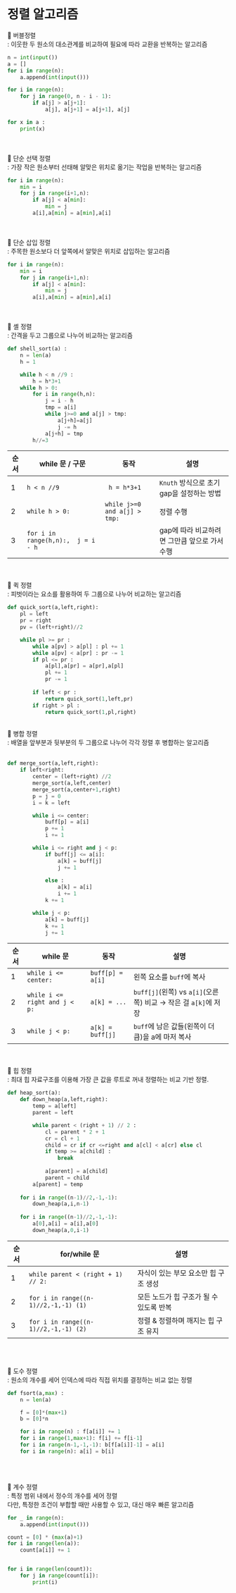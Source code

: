 <h1>정렬 알고리즘</h1>

🔸 버블정렬<br>
: 이웃한 두 원소의 대소관계를 비교하여 필요에 따라 교환을 반복하는 알고리즘
```python
n = int(input())
a = []
for i in range(n):
    a.append(int(input()))

for i in range(n):
    for j in range(0, n - i - 1):
        if a[j] > a[j+1]:
            a[j], a[j+1] = a[j+1], a[j]

for x in a :
    print(x)
```
<br><br>
🔸 단순 선택 정렬<br>
: 가장 작은 원소부터 선태해 알맞은 위치로 옮기는 작업을 반복하는 알고리즘

```python
for i in range(n):
    min = i
    for j in range(i+1,n):
        if a[j] < a[min]:
            min = j
        a[i],a[min] = a[min],a[i]
```
<br><br>
🔸 단순 삽입 정렬<br>
: 주목한 원소보다 더 앞쪽에서 알맞은 위치로 삽입하는 알고리즘

```python
for i in range(n):
    min = i
    for j in range(i+1,n):
        if a[j] < a[min]:
            min = j
        a[i],a[min] = a[min],a[i]
```

<br><br>
🔸 셸 정렬<br>
: 간격을 두고 그룹으로 나누어 비교하는 알고리즘

```python
def shell_sort(a) :
    n = len(a)
    h = 1

    while h < n //9 :
        h = h*3+1
    while h > 0:
        for i in range(h,n):
            j = i - h
            tmp = a[i]
            while j>=0 and a[j] > tmp:
                a[j+h]=a[j]
                j -= h
            a[j+h] = tmp
        h//=3
```


| 순서 | while 문  / 구문                     | 동작               | 설명                                                |
| -- | ----------------------------- | ---------------- | ------------------------------------------------- |
| 1  | ` h < n //9 `          | ` h = h*3+1` | `Knuth` 방식으로 초기 gap을 설정하는 방법
| 2  | `while h > 0:` | `while j>=0 and a[j] > tmp:`     |정렬 수행|
| 3  | `for i in range(h,n):,  j = i - h`                | | gap에 따라 비교하려면 그만큼 앞으로 가서 수행|


<br><br>
🔸 퀵 정렬<br>
: 피벗이라는 요소를 활용하여 두 그룹으로 나누어 비교하는 알고리즘

```python
def quick_sort(a,left,right):
    pl = left
    pr = right
    pv = (left+right)//2

    while pl >= pr :
        while a[pv] > a[pl] : pl += 1
        while a[pv] < a[pr] : pr -= 1
        if pl <= pr :
            a[pl],a[pr] = a[pr],a[pl]
            pl += 1
            pr -= 1
        
        if left < pr :
            return quick_sort(1,left,pr)
        if right > pl :
            return quick_sort(1,pl,right)
```
<br>
🔸 병합 정렬<br>
: 배열을 앞부분과 뒷부분의 두 그룹으로 나누어 각각 정렬 후 병합하는 알고리즘
<br><br>

```python
def merge_sort(a,left,right):
    if left<right:
        center = (left+right) //2
        merge_sort(a,left,center)
        merge_sort(a,center+1,right)
        p = j = 0
        i = k = left

        while i <= center:
            buff[p] = a[i]
            p += 1
            i += 1

        while i <= right and j < p:
            if buff[j] <= a[i]:
                a[k] = buff[j]
                j += 1
            
            else :
                a[k] = a[i]
                i += 1
            k += 1

        while j < p:
            a[k] = buff[j]
            k += 1
            j += 1
```



| 순서 | while 문                       | 동작               | 설명                                                |
| -- | ----------------------------- | ---------------- | ------------------------------------------------- |
| 1  | `while i <= center:`          | `buff[p] = a[i]` | 왼쪽 요소를 `buff`에 복사                                 |
| 2  | `while i <= right and j < p:` | `a[k] = ...`     | `buff[j]`(왼쪽) vs `a[i]`(오른쪽) 비교 → 작은 걸 `a[k]`에 저장 |
| 3  | `while j < p:`                | `a[k] = buff[j]` | `buff`에 남은 값들(왼쪽이 더 큼)을 a에 마저 복사                  |


<br><br>
🔸 힙 정렬<br>
: 최대 힙 자료구조를 이용해 가장 큰 값을 루트로 꺼내 정렬하는 비교 기반 정렬.
```python
def heap_sort(a):
    def down_heap(a,left,right):
        temp = a[left]
        parent = left 

        while parent < (right + 1) // 2 :
            cl = parent * 2 + 1
            cr = cl + 1
            child = cr if cr <=right and a[cl] < a[cr] else cl 
            if temp >= a[child] :
                break
            
            a[parent] = a[child]
            parent = child
        a[parent] = temp
    
    for i in range((n-1)//2,-1,-1):
        down_heap(a,i,n-1)
    
    for i in range((n-1)//2,-1,-1):
        a[0],a[i] = a[i],a[0]
        down_heap(a,0,i-1)
```
| 순서 | for/while 문                      | 설명                                                |
| -- | -------------------------------------|----------------------------------------- |
| 1  | `while parent < (right + 1) // 2:`          | 자식이 있는 부모 요소만 힙 구조 생성                                 |
| 2  | `for i in range((n-1)//2,-1,-1) (1)` | 모든 노드가 힙 구조가 될 수 있도록 반복 |
| 3  | `for i in range((n-1)//2,-1,-1) (2)` | 정렬 & 정렬하며 깨지는 힙 구조 유지 |
<br><br>

🔸 도수 정렬<br>
: 원소의 개수를 세어 인덱스에 따라 직접 위치를 결정하는 비교 없는 정렬
```python
def fsort(a,max) :
    n = len(a)

    f = [0]*(max+1)
    b = [0]*n

    for i in range(n) : f[a[i]] += 1
    for i in range(1,max+1): f[i] += f[i-1]
    for i in range(n-1,-1,-1): b[f[a[i]]-1] = a[i]
    for i in range(n): a[i] = b[i]
```
<br><br>

🔸 계수 정렬<br>
: 특정 범위 내에서 정수의 개수를 세어 정렬 <br>
다만, 특정한 조건이 부합할 때만 사용할 수 있고, 대신 매우 빠른 알고리즘 

```python
for _ in range(n):
    a.append(int(input()))

count = [0] * (max(a)+1)
for i in range(len(a)):
    count[a[i]] += 1


for i in range(len(count)):
    for j in range(count[i]):
        print(i)
```